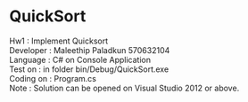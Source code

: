 # QuickSort
Hw1 : Implement Quicksort<br>
Developer : Maleethip Paladkun 570632104<br>
Language : C# on Console Application<br>
Test on : in folder bin/Debug/QuickSort.exe<br>
Coding on : Program.cs<br>
Note : Solution can be opened on Visual Studio 2012 or above.<br>
